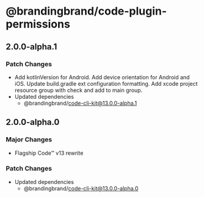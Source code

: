 # @brandingbrand/code-plugin-permissions

## 2.0.0-alpha.1

### Patch Changes

- Add kotlinVersion for Android. Add device orientation for Android and iOS. Update build.gradle ext configuration formatting. Add xcode project resource group with check and add to main group.
- Updated dependencies
  - @brandingbrand/code-cli-kit@13.0.0-alpha.1

## 2.0.0-alpha.0

### Major Changes

- Flagship Code™ v13 rewrite

### Patch Changes

- Updated dependencies
  - @brandingbrand/code-cli-kit@13.0.0-alpha.0
